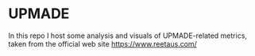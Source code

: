 # UPMADE
In this repo I host some analysis and visuals of UPMADE-related metrics, taken from the official web site  https://www.reetaus.com/
